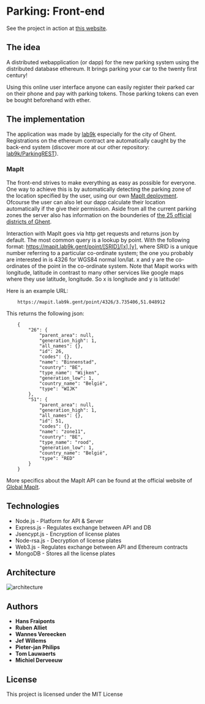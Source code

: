 # Parking: Front-end
See the project in action at [this website](https://parkcoin.lab9k.gent/).

## The idea
A distributed webapplication (or dapp) for the new parking system using the distributed database ethereum. It brings 
parking your car to the twenty first century!

Using this online user interface anyone can easily register their parked car on their phone and pay with parking tokens.
 Those parking tokens can even be bought beforehand with ether.

## The implementation
The application was made by [lab9k](https://github.com/lab9k) especially for the city of Ghent. Registrations on the ethereum contract are 
automatically caught by the back-end system (discover more at our other repository: [lab9k/ParkingREST](https://github.com/lab9k/ParkingREST)).

### MapIt
The front-end strives to make everything as easy as possible for everyone. One way to achieve this is by automatically 
detecting the parking zone of the location specified by the user, using our own [MapIt deployment](https://mapit.lab9k.gent/).
Ofcourse the user can also let our dapp calculate their location automatically if the give their permission.
Aside from all the current parking zones the server also has information on the bounderies of 
[the 25 official districts of Ghent](https://stad.gent/over-gent-en-het-stadsbestuur/over-gent/gent-25-wijken).

Interaction with MapIt goes via http get requests and returns json by default.
The most common query is a lookup by point. With the following format:
 https://mapit.lab9k.gent/point/[SRID]/[x],[y], where SRID is a unique number referring to a particular co-ordinate 
 system; the one you probably are interested in is 4326 for WGS84 normal lon/lat. x and y are the co-ordinates of the 
 point in the co-ordinate system. Note that Mapit works with longitude, latitude in contrast to many other services like 
 google maps where they use latitude, longitude. So x is longitude and y is latitude!
 
Here is an example URL:

        https://mapit.lab9k.gent/point/4326/3.735406,51.048912

This returns the following json:

        {
            "26": {
                "parent_area": null,
                "generation_high": 1,
                "all_names": {},
                "id": 26,
                "codes": {},
                "name": "Binnenstad",
                "country": "BE",
                "type_name": "Wijken",
                "generation_low": 1,
                "country_name": "België",
                "type": "WIJK"
            },
            "51": {
                "parent_area": null,
                "generation_high": 1,
                "all_names": {},
                "id": 51,
                "codes": {},
                "name": "zone11",
                "country": "BE",
                "type_name": "rood",
                "generation_low": 1,
                "country_name": "België",
                "type": "RED"
            }
        }

More specifics about the MapIt API can be found at the official website of [Global MapIt](http://global.mapit.mysociety.org/).

## Technologies
* Node.js - Platform for API & Server
* Express.js - Regulates exchange between API and DB 
* Jsencypt.js - Encryption of license plates
* Node-rsa.js - Decryption of license plates
* Web3.js - Regulates exchange between API and Ethereum contracts
* MongoDB - Stores all the license plates

## Architecture

![architecture](https://raw.githubusercontent.com/lab9k/Parking/master/site/img/structure.png)


## Authors
* **Hans Fraiponts**
* **Ruben Alliet**
* **Wannes Vereecken**
* **Jef Willems**
* **Pieter-jan Philips**
* **Tom Lauwaerts**
* **Michiel Derveeuw**

## License
This project is licensed under the MIT License



